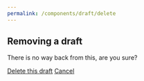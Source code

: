 ```yaml
---
permalink: /components/draft/delete
---
```

<!-- Start of /components/draft/delete -->
<div class="container">
<div class="row">
<div class="col-md-6 offset-md-3 mt-2 text-center">
<h2 id='remove-draft-title'>Removing a draft</h2>
<p>There is no way back from this, are you sure?</p>
<p>
<a href="#" class="btn btn-danger mt-2" id="nuke">Delete this draft</a>
<a href="#" class="btn btn-outline-primary mt-2" id="no-nuke">Cancel</a>
</p>
</div>
</div>
</div>
<!-- End of /components/draft/delete -->

